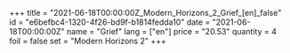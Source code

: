 +++
title = "2021-06-18T00:00:00Z_Modern_Horizons_2_Grief_[en]_false"
id = "e6befbc4-1320-4f26-bd9f-b1814fedda10"
date = "2021-06-18T00:00:00Z"
name = "Grief"
lang = ["en"]
price = "20.53"
quantity = 4
foil = false
set = "Modern Horizons 2"
+++
